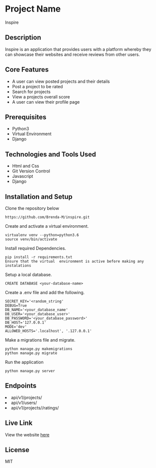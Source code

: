 # Project Name

Inspire

## Description

Inspire is an application that provides users with a platform whereby they can showcase their websites and  receive reviews from other users. 

## Core Features

<ul>
<li>A user can view posted projects and their details</li>
<li>Post a project to be rated</li>
<li>Search for projects</li>
<li>View a projects overall score</li>
<li>A user can view their profile page</li>

</ul>


## Prerequisites

<ul>
<li>Python3</li>
<li>Virtual Environment</li>
<li>Django </li>
</ul>

## Technologies and Tools Used

<ul>
<li>Html and Css </li>
<li>Git Version Control</li>
<li>Javascript </li>
<li>Django</li>
</ul>

## Installation and Setup

Clone the repository below

  `https://github.com/Brenda-M/inspire.git`

Create and activate a virtual environment. 

  ```
  virtualenv venv --python=python3.6
  source venv/bin/activate

  ```

Install required Dependencies.

  ```
  pip install -r requirements.txt
  Ensure that the virtual  environment is active before making any instalations
  ```

Setup a local database.

  ```
  CREATE DATABASE <your-database-name>

  ```

Create a .env file and add the following.

  ```
  SECRET_KEY='<random_string'
  DEBUG=True
  DB_NAME='<your_database_name'
  DB_USER='<your_database_user>'
  DB_PASSWORD='<your_database_password>'
  DB_HOST='127.0.0.1'
  MODE='dev'
  ALLOWED_HOSTS='.localhost', '.127.0.0.1'
  
  ```

Make a migrations file and migrate.

  ```
  python manage.py makemigrations
  python manage.py migrate

  ```

Run the application

  `python manage.py server`

## Endpoints

<li>api/v1/projects/</li>
<li>api/v1/users/</li>
<li>api/v1/projects/<int:pk>/ratings/</li>

## Live Link

View the website <a href="https://inspire-an-awwward-clone.herokuapp.com/">here</a>

## License

 MIT